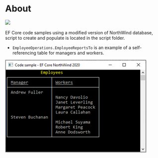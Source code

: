 ﻿# About

[![](https://img.shields.io/badge/EF%20Core-Code-green)]()

EF Core code samples using a modified version of NorthWind database, script to create and populate is located in the script folder.

- `EmployeeOperations.EmployeeReportsTo` is an example of a self-referencing table for managers and workers.

![Screenshot](assets/screenshot.png)